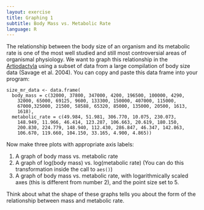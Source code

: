 ```yaml
---
layout: exercise
title: Graphing 1
subtitle: Body Mass vs. Metabolic Rate
language: R
---
```


The relationship between the body size of an organism and its metabolic
rate is one of the most well studied and still most controversial areas
of organismal physiology. We want to graph this relationship in the
[Artiodactyla](http://en.wikipedia.org/wiki/Even-toed_ungulate) using a
subset of data from a large compilation of body size data (Savage et al.
2004). You can copy and paste this data frame into your program:

```
size_mr_data <- data.frame(
  body_mass = c(32000, 37800, 347000, 4200, 196500, 100000, 4290, 
    32000, 65000, 69125, 9600, 133300, 150000, 407000, 115000, 
    67000,325000, 21500, 58588, 65320, 85000, 135000, 20500, 1613,
    1618),
  metabolic_rate = c(49.984, 51.981, 306.770, 10.075, 230.073, 
    148.949, 11.966, 46.414, 123.287, 106.663, 20.619, 180.150, 
    200.830, 224.779, 148.940, 112.430, 286.847, 46.347, 142.863, 
    106.670, 119.660, 104.150, 33.165, 4.900, 4.865))
```

Now make three plots with appropriate axis labels:

1.  A graph of body mass vs. metabolic rate
2.  A graph of log(body mass) vs. log(metabolic rate) (You can do this
    transformation inside the call to `aes()`)
3.  A graph of body mass vs. metabolic rate, with logarithmically scaled axes
    (this is different from number 2), and the point size set to 5.

Think about what the shape of these graphs tells you about the form of
the relationship between mass and metabolic rate.
